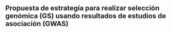 ## Propuesta de estrategía para realizar selección genómica (GS) usando resultados de estudios de asociación (GWAS)
